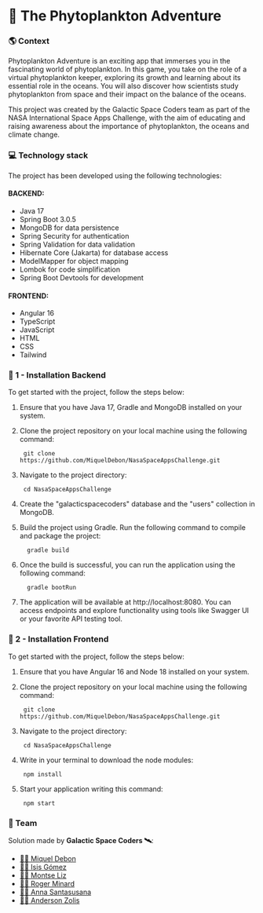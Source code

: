 # 🌊 The Phytoplankton Adventure

### 🌎 Context

Phytoplankton Adventure is an exciting app that immerses you in the fascinating world of phytoplankton. In this game, you take on the role of a virtual phytoplankton keeper, exploring its growth and learning about its essential role in the oceans. You will also discover how scientists study phytoplankton from space and their impact on the balance of the oceans.

This project was created by the Galactic Space Coders team as part of the NASA International Space Apps Challenge, with the aim of educating and raising awareness about the importance of phytoplankton, the oceans and climate change.

### ️💻 Technology stack

The project has been developed using the following technologies:
#### BACKEND:
- Java 17
- Spring Boot 3.0.5
- MongoDB for data persistence
- Spring Security for authentication
- Spring Validation for data validation
- Hibernate Core (Jakarta) for database access
- ModelMapper for object mapping
- Lombok for code simplification
- Spring Boot Devtools for development

#### FRONTEND:
- Angular 16
- TypeScript
- JavaScript
- HTML
- CSS
- Tailwind


### 🚀 1 - Installation Backend

To get started with the project, follow the steps below:

1. Ensure that you have Java 17, Gradle and MongoDB installed on your system.

2. Clone the project repository on your local machine using the following command:

        git clone https://github.com/MiquelDebon/NasaSpaceAppsChallenge.git

3. Navigate to the project directory:

        cd NasaSpaceAppsChallenge

4. Create the "galacticspacecoders" database and the "users" collection in MongoDB.

5. Build the project using Gradle. Run the following command to compile and package the project:

         gradle build

6. Once the build is successful, you can run the application using the following command:

         gradle bootRun
      
7. The application will be available at http://localhost:8080. You can access endpoints and explore functionality using tools like Swagger UI or your favorite API testing tool.

### 🚀 2 - Installation Frontend
To get started with the project, follow the steps below:

1. Ensure that you have Angular 16 and Node 18 installed on your system.

2. Clone the project repository on your local machine using the following command:

        git clone https://github.com/MiquelDebon/NasaSpaceAppsChallenge.git

3. Navigate to the project directory:

        cd NasaSpaceAppsChallenge

4. Write in your terminal to download the node modules:

        npm install

5. Start your application writing this command:

        npm start



### 🤝 Team
Solution made by **Galactic Space Coders 🛰️**:
- [👷‍♂️ Miquel Debon](https://github.com/MiquelDebon)
- [👩‍🔬 Isis Gómez](https://github.com/Isisgldev)
- [👷‍♀️ Montse Liz](https://github.com/montseliz)
- [👨‍🎨 Roger Minard](https://github.com/roger-mir-min)
- [👷‍♀️ Anna Santasusana](https://github.com/AnnaSantasusana)
- [👷‍♂️ Anderson Zolis](https://github.com/anderson92zolis)